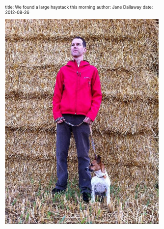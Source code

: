 
title: We found a large haystack this morning
author: Jane Dallaway
date: 2012-08-26

<div>
				<a href="/media/Xphoto.JPG">
					<img width="500" src="/media/Xphoto.JPG.500.JPG" height="667"></img>
			  </a>
			</div>


    